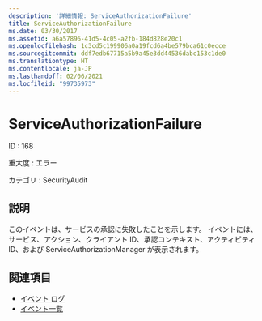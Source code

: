 ```yaml
---
description: '詳細情報: ServiceAuthorizationFailure'
title: ServiceAuthorizationFailure
ms.date: 03/30/2017
ms.assetid: a6a57896-41d5-4c05-a2fb-184d828e20c1
ms.openlocfilehash: 1c3cd5c199906a0a19fcd6a4be579bca61c0ecce
ms.sourcegitcommit: ddf7edb67715a5b9a45e3dd44536dabc153c1de0
ms.translationtype: HT
ms.contentlocale: ja-JP
ms.lasthandoff: 02/06/2021
ms.locfileid: "99735973"
---
```

# <a name="serviceauthorizationfailure"></a>ServiceAuthorizationFailure

ID : 168  
  
 重大度 : エラー  
  
 カテゴリ : SecurityAudit  
  
## <a name="description"></a>説明  

 このイベントは、サービスの承認に失敗したことを示します。 イベントには、サービス、アクション、クライアント ID、承認コンテキスト、アクティビティ ID、および ServiceAuthorizationManager が表示されます。  
  
## <a name="see-also"></a>関連項目

- [イベント ログ](index.md)
- [イベント一覧](events-general-reference.md)
